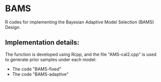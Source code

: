 # BAMS
R codes for implementing the Bayesian Adaptive Model Selection (BAMS) Design.
## Implementation details:
The function is developed using Rcpp, and the file "AMS-cal2.cpp" is used to generate prior samples under each model:
* The code "BAMS-fixed"
* The code "BAMS-adaptive"
